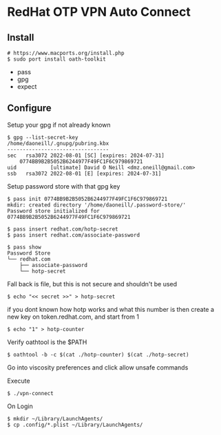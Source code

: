 RedHat OTP VPN Auto Connect
===========================

## Install
```
# https://www.macports.org/install.php
$ sudo port install oath-toolkit
```

- pass
- gpg
- expect


## Configure

Setup your gpg if not already known

```
$ gpg --list-secret-key
/home/daoneill/.gnupg/pubring.kbx
---------------------------------
sec   rsa3072 2022-08-01 [SC] [expires: 2024-07-31]
    0774BB9B2B5052B6244977F49FC1F6C979869721
uid           [ultimate] David O Neill <dmz.oneill@gmail.com>
ssb   rsa3072 2022-08-01 [E] [expires: 2024-07-31]
```

Setup password store with that gpg key
```
$ pass init 0774BB9B2B5052B6244977F49FC1F6C979869721
mkdir: created directory '/home/daoneill/.password-store/'
Password store initialized for 0774BB9B2B5052B6244977F49FC1F6C979869721

$ pass insert redhat.com/hotp-secret
$ pass insert redhat.com/associate-password

$ pass show
Password Store
└── redhat.com
    ├── associate-password
    └── hotp-secret
```

Fall back is file, but this is not secure and shouldn't be used
```
$ echo "<< secret >>" > hotp-secret
```

if you dont known how hotp works and what this number is
then create a new key on token.redhat.com, and start from 1
```
$ echo "1" > hotp-counter
```

Verify oathtool is the $PATH
```
$ oathtool -b -c $(cat ./hotp-counter) $(cat ./hotp-secret)
```

Go into viscosity preferences and click allow unsafe commands

Execute
```
$ ./vpn-connect
```

On Login
```
$ mkdir ~/Library/LaunchAgents/
$ cp .config/*.plist ~/Library/LaunchAgents/ 
```
